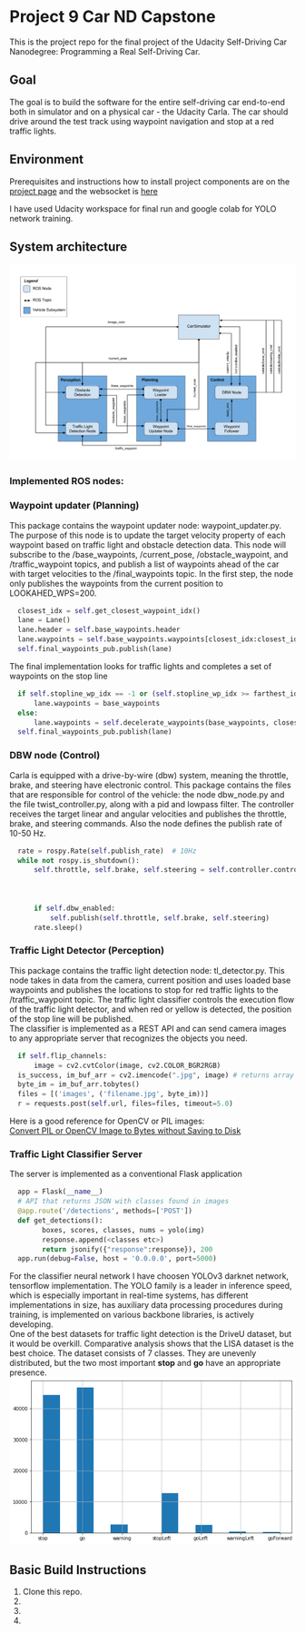 # Project 9 Car ND Capstone
This is the project repo for the final project of the Udacity Self-Driving Car Nanodegree: Programming a Real Self-Driving Car.

## Goal
The goal is to build the software for the entire self-driving car end-to-end both in simulator and on a physical car - the Udacity Carla. The car should drive around the test track using waypoint navigation and stop at a red traffic lights.

## Environment
Prerequisites and instructions how to install project components are on the [project page](https://github.com/udacity/CarND-Capstone) and the websocket is [here](https://github.com/uNetworking/uWebSockets)

I have used Udacity workspace for final run and google colab for YOLO network training.

## System architecture

![](https://github.com/lexandree/udacity-autonomous-car/blob/master/project9/system_architecture.png)  
### Implemented ROS nodes:  
### Waypoint updater (Planning)  
This package contains the waypoint updater node: waypoint_updater.py. The purpose of this node is to update the target velocity property of each waypoint based on traffic light and obstacle detection data. This node will subscribe to the /base_waypoints, /current_pose, /obstacle_waypoint, and /traffic_waypoint topics, and publish a list of waypoints ahead of the car with target velocities to the /final_waypoints topic. In the first step, the node only publishes the waypoints from the current position to LOOKAHED_WPS=200.
```python
  closest_idx = self.get_closest_waypoint_idx()
  lane = Lane()
  lane.header = self.base_waypoints.header
  lane.waypoints = self.base_waypoints.waypoints[closest_idx:closest_idx + LOOKAHEAD_WPS]
  self.final_waypoints_pub.publish(lane)
```
The final implementation looks for traffic lights and completes a set of waypoints on the stop line
```python
  if self.stopline_wp_idx == -1 or (self.stopline_wp_idx >= farthest_idx):
      lane.waypoints = base_waypoints
  else:
      lane.waypoints = self.decelerate_waypoints(base_waypoints, closest_idx)
  self.final_waypoints_pub.publish(lane)
```  
### DBW node (Control)  
Carla is equipped with a drive-by-wire (dbw) system, meaning the throttle, brake, and steering have electronic control. This package contains the files that are responsible for control of the vehicle: the node dbw_node.py and the file twist_controller.py, along with a pid and lowpass filter. The controller receives the target linear and angular velocities and publishes the throttle, brake, and steering commands. Also the node defines the publish rate of 10-50 Hz.
```python
  rate = rospy.Rate(self.publish_rate)  # 10Hz
  while not rospy.is_shutdown():
      self.throttle, self.brake, self.steering = self.controller.control(self.current_vel,
                                                                         self.dbw_enabled,
                                                                         self.linear_vel,
                                                                         self.angular_vel)
      if self.dbw_enabled:
          self.publish(self.throttle, self.brake, self.steering)
      rate.sleep()
```
### Traffic Light Detector (Perception)  
This package contains the traffic light detection node: tl_detector.py. This node takes in data from the camera, current position and uses loaded base waypoints and publishes the locations to stop for red traffic lights to the /traffic_waypoint topic. The traffic light classifier controls the execution flow of the traffic light detector, and when red or yellow is detected, the position of the stop line will be published.  
The classifier is implemented as a REST API and can send camera images to any appropriate server that recognizes the objects you need.
```python
  if self.flip_channels:
      image = cv2.cvtColor(image, cv2.COLOR_BGR2RGB)
  is_success, im_buf_arr = cv2.imencode(".jpg", image) # returns array of bytes
  byte_im = im_buf_arr.tobytes()
  files = [('images', ('filename.jpg', byte_im))]
  r = requests.post(self.url, files=files, timeout=5.0)
```
Here is a good reference for OpenCV or PIL images:  
[Convert PIL or OpenCV Image to Bytes without Saving to Disk](https://jdhao.github.io/2019/07/06/python_opencv_pil_image_to_bytes/)  

### Traffic Light Classifier Server  
The server is implemented as a conventional Flask application
```python
  app = Flask(__name__)
  # API that returns JSON with classes found in images
  @app.route('/detections', methods=['POST'])
  def get_detections():
        boxes, scores, classes, nums = yolo(img)
        response.append(<classes etc>)
        return jsonify({"response":response}), 200
  app.run(debug=False, host = '0.0.0.0', port=5000)
```
For the classifier neural network I have choosen YOLOv3 darknet network, tensorflow implementation. The YOLO family is a leader in inference speed, which is especially important in real-time systems, has different implementations in size, has auxiliary data processing procedures during training, is implemented on various backbone libraries, is actively developing.  
One of the best datasets for traffic light detection is the DriveU dataset, but it would be overkill. Comparative analysis shows that the LISA dataset is the best choice.
The dataset consists of 7 classes. They are unevenly distributed, but the two most important **stop** and **go** have an appropriate presence.  
![](https://github.com/lexandree/udacity-autonomous-car/blob/master/project9/cl_distribution.png)

## Basic Build Instructions
1. Clone this repo.
2. 
3. 
4. 
